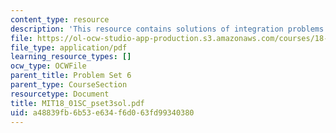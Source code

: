 ```yaml
---
content_type: resource
description: 'This resource contains solutions of integration problems. '
file: https://ol-ocw-studio-app-production.s3.amazonaws.com/courses/18-01sc-single-variable-calculus-fall-2010/a48839fb6b53e634f6d063fd99340380_MIT18_01SC_pset3sol.pdf
file_type: application/pdf
learning_resource_types: []
ocw_type: OCWFile
parent_title: Problem Set 6
parent_type: CourseSection
resourcetype: Document
title: MIT18_01SC_pset3sol.pdf
uid: a48839fb-6b53-e634-f6d0-63fd99340380
---
```

